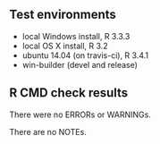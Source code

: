 ## Test environments
* local Windows install, R 3.3.3
* local OS X install, R 3.2 
* ubuntu 14.04 (on travis-ci), R 3.4.1 
* win-builder (devel and release)

## R CMD check results
There were no ERRORs or WARNINGs.

There are no NOTEs.
